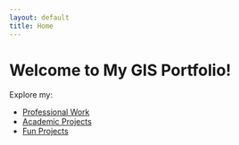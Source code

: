 ```yaml
---
layout: default
title: Home
---
```


# Welcome to My GIS Portfolio!

Explore my:

- [Professional Work](professional.html)
- [Academic Projects](academic.html)
- [Fun Projects](fun.html)
